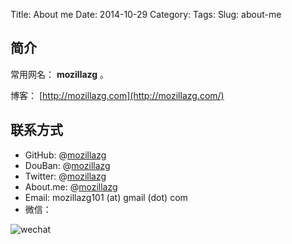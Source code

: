 Title: About me
Date: 2014-10-29
Category:
Tags:
Slug: about-me

## 简介

常用网名： **mozillazg** 。

博客： [http://mozillazg.com](http://mozillazg.com/)

## 联系方式

* GitHub: @[mozillazg](https://github.com/mozillazg)
* DouBan: @[mozillazg](http://www.douban.com/people/mozillazg/)
* Twitter: @[mozillazg](http://twitter.com/mozillazg)
* About.me: @[mozillazg](http://about.me/mozillazg)
* Email: mozillazg101 (at) gmail (dot) com
* 微信：

![wechat](/static/wechat.png)